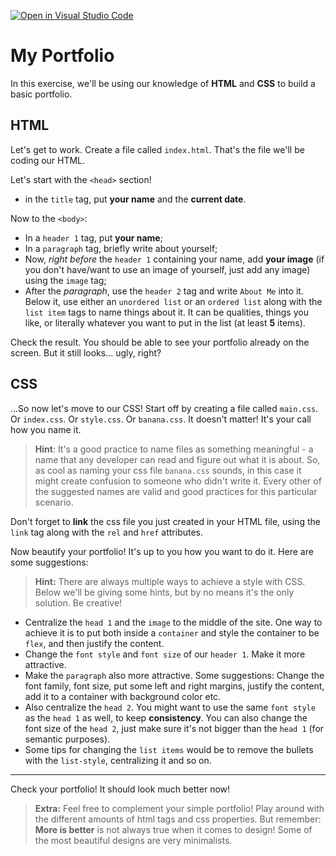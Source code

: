 [![Open in Visual Studio Code](https://classroom.github.com/assets/open-in-vscode-f059dc9a6f8d3a56e377f745f24479a46679e63a5d9fe6f495e02850cd0d8118.svg)](https://classroom.github.com/online_ide?assignment_repo_id=5644729&assignment_repo_type=AssignmentRepo)
# My Portfolio

In this exercise, we'll be using our knowledge of **HTML** and **CSS** to build a basic portfolio.

## HTML
Let's get to work. Create a file called `index.html`. That's the file we'll be coding our HTML.

Let's start with the `<head>` section!
- in the `title` tag, put **your name** and the **current date**.

Now to the `<body>`:
- In a `header 1` tag, put **your name**;
- In a `paragraph` tag, briefly write about yourself;
- Now, *right before* the `header 1` containing your name, add **your image** (if you don't have/want to use an image of yourself, just add any image) using the `image` tag;
- After the *paragraph*, use the `header 2` tag and write `About Me` into it. Below it, use either an `unordered list` or an `ordered list` along with the `list item` tags to name things about it. It can be qualities, things you like, or literally whatever you want to put in the list (at least **5** items).

Check the result. You should be able to see your portfolio already on the screen. But it still looks... ugly, right?

## CSS
...So now let's move to our CSS! Start off by creating a file called `main.css`. Or `index.css`. Or `style.css`. Or `banana.css`. It doesn't matter! It's your call how you name it.

> **Hint**: It's a good practice to name files as something meaningful - a name that any developer can read and figure out what it is about. So, as cool as naming your css file `banana.css` sounds, in this case it might create confusion to someone who didn't write it. Every other of the suggested names are valid and good practices for this particular scenario.

Don't forget to **link** the css file you just created in your HTML file, using the `link` tag along with the `rel` and `href` attributes.

Now beautify your portfolio! It's up to you how you want to do it. Here are some suggestions:

> **Hint:** There are always multiple ways to achieve a style with CSS. Below we'll be giving some hints, but by no means it's the only solution. Be creative!

- Centralize the `head 1` and the `image` to the middle of the site. One way to achieve it is to put both inside a `container` and style the container to be `flex`, and then justify the content.
- Change the `font style` and `font size` of our `header 1`. Make it more attractive.
- Make the `paragraph` also more attractive. Some suggestions: Change the font family, font size, put some left and right margins, justify the content, add it to a container with background color etc.
- Also centralize the `head 2`. You might want to use the same `font style` as the `head 1` as well, to keep **consistency**. You can also change the font size of the `head 2`, just make sure it's not bigger than the `head 1` (for semantic purposes).
- Some tips for changing the `list items` would be to remove the bullets with the `list-style`, centralizing it and so on.

---

Check your portfolio! It should look much better now!


> **Extra:** Feel free to complement your simple portfolio! Play around with the different amounts of html tags and css properties. But remember: **More is better** is not always true when it comes to design! Some of the most beautiful designs are very minimalists.

